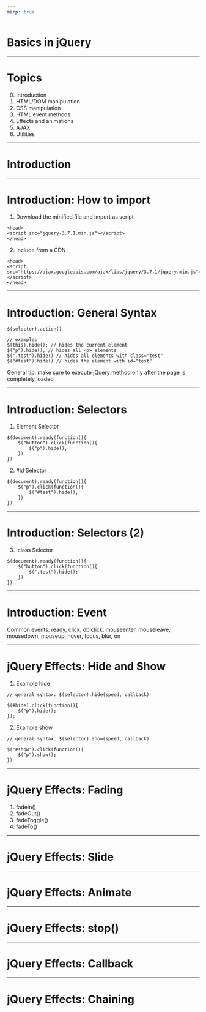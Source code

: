 ```yaml
---
marp: true
---
```


# Basics in jQuery

---

# Topics
0) Introduction
1) HTML/DOM manipulation
2) CSS manipulation
3) HTML event methods
4) Effects and animations
5) AJAX
6) Utilities

---

# Introduction

---

# Introduction: How to import

1) Download the minified file and import as script
```
<head>
<script src="jquery-3.7.1.min.js"></script>
</head>
```

2) Include from a CDN
```
<head>
<script src="https://ajax.googleapis.com/ajax/libs/jquery/3.7.1/jquery.min.js"></script>
</head>
```
---

# Introduction: General Syntax
```
$(selector).action()

// examples
$(this).hide(); // hides the current element
$("p").hide(); // hides all <p> elements
$(".test").hide() // hides all elements with class="test"
$("#test").hide() // hides the element with id="test"

```

General tip: make sure to execute jQuery method only after the page is completely loaded

---

# Introduction: Selectors
1) Element Selector
```
$(document).ready(function(){
    $("button").click(function(){
        $("p").hide();
    })
})
```
2) #id Selector
```
$(document).ready(function(){
    $("p").click(function(){
        $("#test").hide();
    })
})
```
---
# Introduction: Selectors (2)
3) .class Selector
```
$(document).ready(function(){
    $("button").click(function(){
        $(".test").hide();
    })
})
```
---
# Introduction: Event
Common events: ready, click, dblclick, mouseenter, mouseleave, mousedown, mouseup, hover, focus, blur, on

---

# jQuery Effects: Hide and Show

1) Example hide

```
// general syntax: $(selector).hide(speed, callback)

$(#hide).click(function(){
    $("p").hide();
});
```

2) Example show
```
// general syntax: $(selector).show(speed, callback)

$("#show").click(function(){
    $("p").show();
})
```
---

# jQuery Effects: Fading
1) fadeIn()
2) fadeOut()
3) fadeToggle()
4) fadeTo()

---

# jQuery Effects: Slide

---

# jQuery Effects: Animate

---

# jQuery Effects: stop()

---

# jQuery Effects: Callback

---

# jQuery Effects: Chaining



